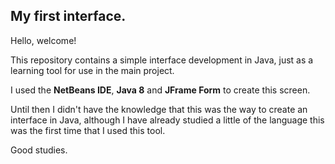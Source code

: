 ## My first interface.

Hello, welcome!

This repository contains a simple interface development in Java, just as a learning tool for use in the main project.

I used the **NetBeans IDE**, **Java 8** and **JFrame Form** to create this screen.

Until then I didn't have the knowledge that this was the way to create an interface in Java, although I have already studied a little of the language this was the first time that I used this tool.

Good studies.


